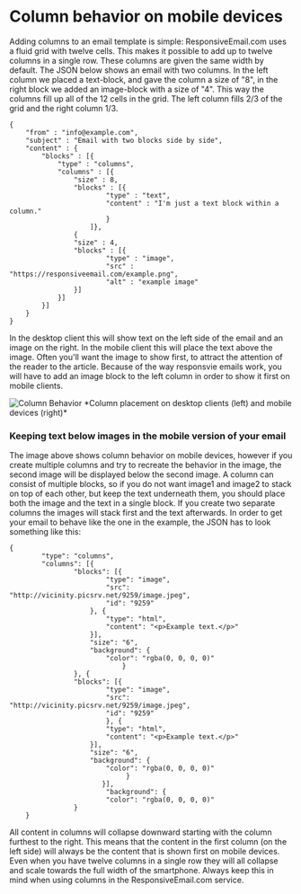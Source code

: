 # Column behavior on mobile devices

Adding columns to an email template is simple: ResponsiveEmail.com uses a fluid grid with twelve cells. This makes it possible to add up to twelve columns in a single row. These columns are given the same width by default. The JSON below shows  an email with two columns. In the left column we placed a text-block, and gave the column a size of "8", in the right block we added an image-block with a size of "4". This way the columns fill up all of the 12 cells in the grid. The left column fills 2/3 of the grid and the right column 1/3.  

    {
        "from" : "info@example.com",
        "subject" : "Email with two blocks side by side",
        "content" : {
            "blocks" : [{
                "type" : "columns",
                "columns" : [{
                    "size" : 8,
                    "blocks" : [{
                            "type" : "text",
                            "content" : "I'm just a text block within a column."
                            }
                        ]}, 
                    {
                    "size" : 4,
                    "blocks" : [{
                            "type" : "image",
                            "src" : "https://responsiveemail.com/example.png",
                            "alt" : "example image" 
                    }]
                }]
            }]
        }
    }


In the desktop client this will show text on the left side of the email and an image on the right. In the mobile client this will place the text above the image. Often you'll want the image to show first, to attract the attention of the reader to the article. Because of the way responsvie emails work, you will have to add an image block to the left column in order to show it first on mobile clients. 



<img alt="Column Behavior" src="Resources/Images/responsive-email-columns.png">   
*Column placement on desktop clients (left) and mobile devices (right)*

### Keeping text below images in the mobile version of your email

The image above shows column behavior on mobile devices, however if you create multiple columns and try to recreate the behavior in the image, the second image will be displayed below the second image. A column can consist of multiple blocks, so if you do not want image1 and image2 to stack on top of each other, but keep the text underneath them, you should place both the image and the text in a single block. If you create two separate columns the images will stack first and the text afterwards. In order to get your email to behave like the one in the example, the JSON has to look something like this:


    {
            "type": "columns",
            "columns": [{
                    "blocks": [{
                            "type": "image",
                            "src": "http://vicinity.picsrv.net/9259/image.jpeg",
                            "id": "9259"
                        }, {
                            "type": "html",
                            "content": "<p>Example text.</p>"
                        }],
                        "size": "6",
                        "background": {
                            "color": "rgba(0, 0, 0, 0)"
                                }
                    }, {
                    "blocks": [{
                            "type": "image",
                            "src": "http://vicinity.picsrv.net/9259/image.jpeg",
                            "id": "9259"
                            }, {
                            "type": "html",
                            "content": "<p>Example text.</p>"
                        }],
                        "size": "6",
                        "background": {
                            "color": "rgba(0, 0, 0, 0)"
                                 }
                           }],
                            "background": {
                            "color": "rgba(0, 0, 0, 0)"
                    }
        } 

 All content in columns will collapse downward starting with the column furthest to the right. This means that the content in the first column (on the left side) will always be the content that is shown first on mobile devices. Even when you have twelve columns in a single row they will all collapse and scale towards the full width of the smartphone. Always keep this in mind when using columns in the ResponsiveEmail.com service. 